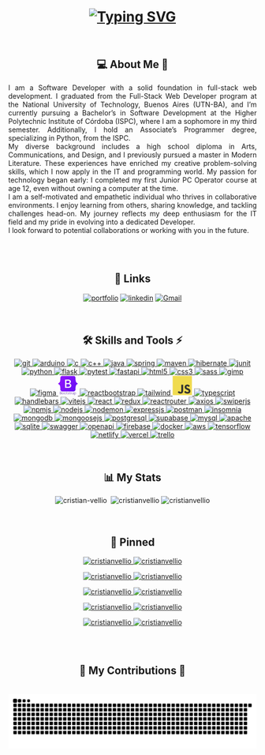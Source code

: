 <h1 align=center> 
  <a href="https://git.io/typing-svg"><img src="https://readme-typing-svg.demolab.com?font=Fira+Code&weight=600&size=35&pause=1000&center=true&vCenter=true&width=500&height=70&lines=Hi%2C+I'm+Cristian!+%F0%9F%91%8B%F0%9F%8F%BE" alt="Typing SVG" /></a> 
</h1>
<br>
<h2 align=center>💻 About Me 🚀</h2>

<div align=justify>
<p>I am a Software Developer with a solid foundation in full-stack web development. I graduated from the Full-Stack Web Developer program at the National University of Technology, Buenos Aires (UTN-BA), and I’m currently pursuing a Bachelor’s in Software Development at the Higher Polytechnic Institute of Córdoba (ISPC), where I am a sophomore in my third semester. Additionally, I hold an Associate’s Programmer degree, specializing in Python, from the ISPC.<br>
My diverse background includes a high school diploma in Arts, Communications, and Design, and I previously pursued a master in Modern Literature. These experiences have enriched my creative problem-solving skills, which I now apply in the IT and programming world. My passion for technology began early: I completed my first Junior PC Operator course at age 12, even without owning a computer at the time.<br>
I am a self-motivated and empathetic individual who thrives in collaborative environments. I enjoy learning from others, sharing knowledge, and tackling challenges head-on. My journey reflects my deep enthusiasm for the IT field and my pride in evolving into a dedicated Developer.<br>
I look forward to potential collaborations or working with you in the future.<br>
</p>
</div>
<br>
<br>
<h2 align=center>🔗 Links</h2>

<div align=center>
<a href="https://cristian-vellio-cv.vercel.app/"><img src="https://img.shields.io/badge/my_portfolio-000?style=for-the-badge&amp;logo=ko-fi&amp;logoColor=white" alt="portfolio"></a>
<a href="https://www.linkedin.com/in/cristianvellio/"><img src="https://img.shields.io/badge/linkedin-0A66C2?style=for-the-badge&amp;logo=linkedin&amp;logoColor=white" alt="linkedin"></a>
<a href="mailto:cristianvellio86@gmail.com"><img src="https://img.shields.io/badge/Gmail-D14836?style=for-the-badge&logo=gmail&logoColor=white" alt="Gmail"></a>
</div>
<br>
<br>
<h2 align="center">🛠 Skills and Tools ⚡</h2>

<div align=center>
<a href="https://git-scm.com/" target="_blank" rel="noreferrer"> <img src="https://cdn.jsdelivr.net/gh/devicons/devicon@latest/icons/git/git-original.svg" alt="git" width="40" height="40"/> </a> <a href="https://www.arduino.cc/" target="_blank" rel="noreferrer"> <img src="https://cdn.jsdelivr.net/gh/devicons/devicon@latest/icons/arduino/arduino-original.svg" alt="arduino" width="40" height="40"/> <a href="https://www.w3schools.com/c/c_intro.php" target="_blank" rel="noreferrer"> <img src="https://cdn.jsdelivr.net/gh/devicons/devicon@latest/icons/c/c-original.svg" alt="c" width="40" height="40"/> </a> <a href="https://www.w3schools.com/cpp/default.asp" target="_blank" rel="noreferrer"> <img src="https://cdn.jsdelivr.net/gh/devicons/devicon@latest/icons/cplusplus/cplusplus-original.svg" alt="c++" width="40" height="40"/> </a> <a href="https://www.java.com/" target="_blank" rel="noreferrer"> <img src="https://camo.githubusercontent.com/a8c24c0c69005509721bcfa06b7818b2a732447e11f1a36c8cbda6937e533cd3/68747470733a2f2f74656368737461636b2d67656e657261746f722e76657263656c2e6170702f6a6176612d69636f6e2e737667" alt="java" width="40" height="40"/> </a> <a href="https://spring.io/" target="_blank" rel="noreferrer"> <img src="https://cdn.jsdelivr.net/gh/devicons/devicon@latest/icons/spring/spring-original.svg" alt="spring" width="40" height="40"/> </a> <a href="https://maven.apache.org/" target="_blank" rel="noreferrer"> <img src="https://cdn.jsdelivr.net/gh/devicons/devicon@latest/icons/maven/maven-original.svg" alt="maven" width="40" height="40"/> </a> <a href="https://hibernate.org/" target="_blank" rel="noreferrer"> <img src="https://cdn.jsdelivr.net/gh/devicons/devicon@latest/icons/hibernate/hibernate-original.svg" alt="hibernate" width="40" height="40"/> </a> <a href="https://junit.org/junit5/" target="_blank" rel="noreferrer"> <img src="https://cdn.jsdelivr.net/gh/devicons/devicon@latest/icons/junit/junit-original.svg" alt="junit" width="40" height="40"/> </a> <a href="https://www.python.org" target="_blank" rel="noreferrer"> <img src="https://camo.githubusercontent.com/740b035ed7f2f9a189b337373e57b98f8c3d61d2fbbb7d7872a6563646a20abc/68747470733a2f2f74656368737461636b2d67656e657261746f722e76657263656c2e6170702f707974686f6e2d69636f6e2e737667" alt="python" width="40" height="40"/> </a> <a href="https://flask.palletsprojects.com/en/3.0.x/" target="_blank" rel="noreferrer"> <img src="https://cdn.jsdelivr.net/gh/devicons/devicon@latest/icons/flask/flask-original.svg" alt="flask" width="40" height="40"/> </a> <a href="https://docs.pytest.org/en/stable/" target="_blank" rel="noreferrer"> <img src="https://cdn.jsdelivr.net/gh/devicons/devicon@latest/icons/pytest/pytest-original-wordmark.svg" alt="pytest" width="40" height="40"/> </a> <a href="https://fastapi.tiangolo.com/" target="_blank" rel="noreferrer"> <img src="https://cdn.jsdelivr.net/gh/devicons/devicon@latest/icons/fastapi/fastapi-original.svg" alt="fastapi" width="40" height="40"/> </a> <a href="https://www.w3.org/html/" target="_blank" rel="noreferrer"> <img src="https://cdn.jsdelivr.net/gh/devicons/devicon@latest/icons/html5/html5-original.svg" alt="html5" width="40" height="40"/> </a> <a href="https://www.w3schools.com/css/" target="_blank" rel="noreferrer"> <img src="https://cdn.jsdelivr.net/gh/devicons/devicon@latest/icons/css3/css3-original.svg" alt="css3" width="40" height="40"/> </a> <a href="https://sass-lang.com/" target="_blank" rel="noreferrer"> <img src="https://cdn.jsdelivr.net/gh/devicons/devicon@latest/icons/sass/sass-original.svg" alt="sass" width="40" height="40"/> </a> <a href="https://www.gimp.org/" target="_blank" rel="noreferrer"> <img src="https://cdn.jsdelivr.net/gh/devicons/devicon@latest/icons/gimp/gimp-original-wordmark.svg" alt="gimp" width="40" height="40"/> </a> <a href="https://www.figma.com/" target="_blank" rel="noreferrer"> <img src="https://cdn.jsdelivr.net/gh/devicons/devicon@latest/icons/figma/figma-original.svg" alt="figma" width="40" height="40"/> </a> <a href="https://getbootstrap.com/" target="_blank" rel="noreferrer"> <img src="https://raw.githubusercontent.com/devicons/devicon/master/icons/bootstrap/bootstrap-original-wordmark.svg" alt="bootstrap" width="40" height="40"/> </a> <a href="https://react-bootstrap.netlify.app/" target="_blank" rel="noreferrer"> <img src="https://cdn.jsdelivr.net/gh/devicons/devicon@latest/icons/reactbootstrap/reactbootstrap-original.svg" alt="reactbootstrap" width="40" height="40"/> </a> <a href="https://tailwindcss.com/" target="_blank" rel="noreferrer"> <img src="https://cdn.jsdelivr.net/gh/devicons/devicon@latest/icons/tailwindcss/tailwindcss-original.svg" alt="tailwind" width="40" height="40"/> </a> <a href="https://developer.mozilla.org/en-US/docs/Web/JavaScript" target="_blank" rel="noreferrer"> <img src="https://raw.githubusercontent.com/devicons/devicon/master/icons/javascript/javascript-original.svg" alt="javascript" width="40" height="40"/> </a> <a href="https://www.typescriptlang.org/" target="_blank" rel="noreferrer"> <img src="https://cdn.jsdelivr.net/gh/devicons/devicon@latest/icons/typescript/typescript-original.svg" alt="typescript" width="40" height="40"/> </a> <a href="https://handlebarsjs.com/" target="_blank" rel="noreferrer"> <img src="https://cdn.jsdelivr.net/gh/devicons/devicon@latest/icons/handlebars/handlebars-original.svg" alt="handlebars" width="40" height="40"/> </a> <a href="https://vitejs.dev/" target="_blank" rel="noreferrer"> <img src="https://cdn.jsdelivr.net/gh/devicons/devicon@latest/icons/vitejs/vitejs-original.svg" alt="vitejs" width="40" height="40"/> </a> <a href="https://react.dev/" target="_blank" rel="noreferrer"> <img src="https://camo.githubusercontent.com/0fcf9befefc83e207ed36bdeb3ac4f6c99132571ddb0f44e7a6ac872b0723352/68747470733a2f2f74656368737461636b2d67656e657261746f722e76657263656c2e6170702f72656163742d69636f6e2e737667" alt="react" width="40" height="40"/> </a> <a href="https://redux.js.org/" target="_blank" rel="noreferrer"> <img src="https://cdn.jsdelivr.net/gh/devicons/devicon@latest/icons/redux/redux-original.svg" alt="redux" width="40" height="40"/> </a> <a href="https://reactrouter.com/" target="_blank" rel="noreferrer"> <img src="https://cdn.jsdelivr.net/gh/devicons/devicon@latest/icons/reactrouter/reactrouter-original.svg" alt="reactrouter" width="40" height="40"/> </a> <a href="https://axios-http.com/docs/intro" target="_blank" rel="noreferrer"> <img src="https://cdn.jsdelivr.net/gh/devicons/devicon@latest/icons/axios/axios-plain.svg" alt="axios" width="40" height="40"/> </a> <a href="https://swiperjs.com/" target="_blank" rel="noreferrer"> <img src="https://cdn.jsdelivr.net/gh/devicons/devicon@latest/icons/swiper/swiper-original.svg" alt="swiperjs" width="40" height="40"/> </a> <a href="https://www.npmjs.com/" target="_blank" rel="noreferrer"> <img src="https://cdn.jsdelivr.net/gh/devicons/devicon@latest/icons/npm/npm-original-wordmark.svg" alt="npmjs" width="40" height="40"/> </a> <a href="https://nodejs.org/en/" target="_blank" rel="noreferrer"> <img src="https://cdn.jsdelivr.net/gh/devicons/devicon@latest/icons/nodejs/nodejs-original-wordmark.svg" alt="nodejs" width="40" height="40"/> </a> <a href="https://www.npmjs.com/package/nodemon" target="_blank" rel="noreferrer"> <img src="https://cdn.jsdelivr.net/gh/devicons/devicon@latest/icons/nodemon/nodemon-original.svg" alt="nodemon" width="40" height="40"/> </a> <a href="https://expressjs.com/" target="_blank" rel="noreferrer"> <img src="https://cdn.jsdelivr.net/gh/devicons/devicon@latest/icons/express/express-original.svg" alt="expressjs" width="40" height="40"/> </a> <a href="https://www.postman.com/" target="_blank" rel="noreferrer"> <img src="https://cdn.jsdelivr.net/gh/devicons/devicon@latest/icons/postman/postman-original.svg" alt="postman" width="40" height="40"/> </a> <a href="https://insomnia.rest/" target="_blank" rel="noreferrer"> <img src="https://cdn.jsdelivr.net/gh/devicons/devicon@latest/icons/insomnia/insomnia-original.svg" alt="insomnia" width="40" height="40"/> </a> <a href="https://www.mongodb.com/" target="_blank" rel="noreferrer"> <img src="https://cdn.jsdelivr.net/gh/devicons/devicon@latest/icons/mongodb/mongodb-original-wordmark.svg" alt="mongodb" width="40" height="40"/> </a> <a href="https://mongoosejs.com/" target="_blank" rel="noreferrer"> <img src="https://cdn.jsdelivr.net/gh/devicons/devicon@latest/icons/mongoose/mongoose-original.svg" alt="mongoosejs" width="40" height="40"/> </a> <a href="https://www.postgresql.org/" target="_blank" rel="noreferrer"> <img src="https://cdn.jsdelivr.net/gh/devicons/devicon@latest/icons/postgresql/postgresql-original.svg" alt="postgresql" width="40" height="40"/> </a> <a href="https://supabase.com/" target="_blank" rel="noreferrer"> <img src="https://cdn.jsdelivr.net/gh/devicons/devicon@latest/icons/supabase/supabase-original.svg" alt="supabase" width="40" height="40"/> </a> <a href="https://www.mysql.com/" target="_blank" rel="noreferrer"> <img src="https://camo.githubusercontent.com/3ed284d0ecd9fcccabf0711e2cad6bbec412e417bcfb1da25502a1ed9adbaf78/68747470733a2f2f74656368737461636b2d67656e657261746f722e76657263656c2e6170702f6d7973716c2d69636f6e2e737667" alt="mysql" width="40" height="40"/> <a href="https://www.apachefriends.org/" target="_blank" rel="noreferrer"> <img src="https://cdn.jsdelivr.net/gh/devicons/devicon@latest/icons/apache/apache-original.svg" alt="apache" width="40" height="40"/> </a> </a> <a href="https://www.sqlite.org/" target="_blank" rel="noreferrer"> <img src="https://cdn.jsdelivr.net/gh/devicons/devicon@latest/icons/sqlite/sqlite-original.svg" alt="sqlite" width="40" height="40"/> </a> <a href="https://swagger.io/" target="_blank" rel="noreferrer"> <img src="https://cdn.jsdelivr.net/gh/devicons/devicon@latest/icons/swagger/swagger-original.svg" alt="swagger" width="40" height="40"/> </a> <a href="https://www.openapis.org/" target="_blank" rel="noreferrer"> <img src="https://cdn.jsdelivr.net/gh/devicons/devicon@latest/icons/openapi/openapi-original.svg" alt="openapi" width="40" height="40"/> </a> <a href="https://firebase.google.com/?hl=es-419" target="_blank" rel="noreferrer"> <img src="https://cdn.jsdelivr.net/gh/devicons/devicon@latest/icons/firebase/firebase-original.svg" alt="firebase" width="40" height="40"/> </a> <a href="https://www.docker.com/" target="_blank" rel="noreferrer"> <img src="https://cdn.jsdelivr.net/gh/devicons/devicon@latest/icons/docker/docker-plain.svg" alt="docker" width="40" height="40"/> </a> <a href="https://aws.amazon.com/" target="_blank" rel="noreferrer"> <img src="https://cdn.jsdelivr.net/gh/devicons/devicon@latest/icons/amazonwebservices/amazonwebservices-original-wordmark.svg" alt="aws" width="40" height="40"/> </a> <a href="https://www.tensorflow.org/?hl=es" target="_blank" rel="noreferrer"> <img src="https://cdn.jsdelivr.net/gh/devicons/devicon@latest/icons/tensorflow/tensorflow-original.svg" alt="tensorflow" width="40" height="40"/> </a> <a href="https://www.netlify.com/" target="_blank" rel="noreferrer"> <img src="https://cdn.jsdelivr.net/gh/devicons/devicon@latest/icons/netlify/netlify-original.svg" alt="netlify" width="40" height="40"/> <a href="https://vercel.com/" target="_blank" rel="noreferrer"> <img src="https://cdn.jsdelivr.net/gh/devicons/devicon@latest/icons/vercel/vercel-original.svg" alt="vercel" width="40" height="40"/> </a>  <a href="https://trello.com/" target="_blank" rel="noreferrer"> <img src="https://cdn.jsdelivr.net/gh/devicons/devicon@latest/icons/trello/trello-original.svg" alt="trello" width="40" height="40"/> </a>
</div>
<br>
<br>


  
<h2 align=center>📊 My Stats</h2>
  
<div align=center>
    <img src="https://github-readme-stats-cristian-vellio.vercel.app/api/top-langs/?username=cristianvellio&langs_count=8&theme=neon&layout=compact&hide=Papyrus,PHP&exclude_repo=clima-backend" alt="cristian-vellio" /> &nbsp;<img src="https://github-readme-stats-cristian-vellio.vercel.app/api?username=cristianvellio&show_icons=true&rank_icon=default&locale=en&count-private=true&theme=neon" alt="cristianvellio" /> <img src="https://github-readme-streak-stats-one-ecru.vercel.app?user=CristianVellio&theme=neon" alt="cristianvellio" /> 
</div>

<br>
<br>
<h2 align=center>📌 Pinned</h2>
<div align=center>
  <a href="https://github.com/CristianVellio/proyecto-Libreria" rel="noreferrer"> <img src="https://github-readme-stats.vercel.app/api/pin/?username=cristianvellio&repo=proyecto-Libreria&theme=neon" alt="cristianvellio" /> </a> <a href="https://github.com/CristianVellio/PORT-FOLIO" rel="noreferrer"> <img src="https://github-readme-stats.vercel.app/api/pin/?username=cristianvellio&repo=PORT-FOLIO&theme=neon" alt="cristianvellio" /> </a>

<a href="https://github.com/CristianVellio/proyecto_Clima" rel="noreferrer"> <img src="https://github-readme-stats.vercel.app/api/pin/?username=cristianvellio&repo=proyecto_Clima&theme=neon" alt="cristianvellio" /> </a> <a href="https://github.com/CristianVellio/conversor-de-moneda" rel="noreferrer"> <img src="https://github-readme-stats.vercel.app/api/pin/?username=cristianvellio&repo=conversor-de-moneda&theme=neon" alt="cristianvellio" /> </a>

<a href="https://github.com/CristianVellio/api" rel="noreferrer"> <img src="https://github-readme-stats.vercel.app/api/pin/?username=cristianvellio&repo=api&theme=neon" alt="cristianvellio" /> </a> <a href="https://github.com/CristianVellio/screenmatch" rel="noreferrer"> <img src="https://github-readme-stats.vercel.app/api/pin/?username=cristianvellio&repo=screenmatch&theme=neon" alt="cristianvellio" /> </a>

<a href="https://github.com/CristianVellio/FOROHUB" rel="noreferrer"> <img src="https://github-readme-stats.vercel.app/api/pin/?username=cristianvellio&repo=FOROHUB&theme=neon" alt="cristianvellio" /> </a> <a href="https://github.com/CristianVellio/LiterAlura" rel="noreferrer"> <img src="https://github-readme-stats.vercel.app/api/pin/?username=cristianvellio&repo=LiterAlura&theme=neon" alt="cristianvellio" /> </a>

<a href="https://github.com/CristianVellio/Oracle-ONE" rel="noreferrer"> <img src="https://github-readme-stats.vercel.app/api/pin/?username=cristianvellio&repo=Oracle-ONE&theme=neon" alt="cristianvellio" /> </a> <a href="https://github.com/CristianVellio/Proyecto-Integrador-UTN-FRBA-Inicial" rel="noreferrer"> <img src="https://github-readme-stats.vercel.app/api/pin/?username=cristianvellio&repo=Proyecto-Integrador-UTN-FRBA-Inicial&theme=neon" alt="cristianvellio" /> </a>
</div>
<br>
<br>
<div align=center>
  
<h2>🐍 My Contributions 🐍 </h2>
<br>

<picture>
  <source media="(prefers-color-scheme: dark)" srcset="https://raw.githubusercontent.com/cristianvellio/cristianvellio/output/github-contribution-grid-snake-dark.svg" />
  <source media="(prefers-color-scheme: light)" srcset="https://raw.githubusercontent.com/cristianvellio/cristianvellio/output/github-contribution-grid-snake.svg" />
  <img alt="snake eating my contributions" src="https://raw.githubusercontent.com/cristianvellio/cristianvellio/output/github-contribution-grid-snake.svg" />
</picture>

<br><br><br>

</div>
